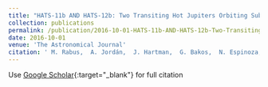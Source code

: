 ```yaml
---
title: "HATS-11b AND HATS-12b: Two Transiting Hot Jupiters Orbiting Subsolar Metallicity Stars Selected for the K2 Campaign 7"
collection: publications
permalink: /publication/2016-10-01-HATS-11b-AND-HATS-12b-Two-Transiting-Hot-Jupiters-Orbiting-Subsolar-Metallicity-Stars-Selected-for-the-K2-Campaign-7
date: 2016-10-01
venue: 'The Astronomical Journal'
citation: ' M. Rabus,  A. Jordán,  J. Hartman,  G. Bakos,  N. Espinoza,  R. Brahm,  K. Penev,  S. Ciceri,  G. Zhou,  D. Bayliss,  L. Mancini,  W. Bhatti,  M. de Val-Borro,  Z. Csbury,  B. Sato,  T. Tan,  T. Henning,  B. Schmidt,  J. Bento,  V. Suc,  R. Noyes,  J. Lázár,  I. Papp,  P. Sári, &quot;HATS-11b AND HATS-12b: Two Transiting Hot Jupiters Orbiting Subsolar Metallicity Stars Selected for the K2 Campaign 7.&quot; The Astronomical Journal, 2016.'
---
```

Use [Google Scholar](https://scholar.google.com/scholar?q=HATS+11b+AND+HATS+12b:+Two+Transiting+Hot+Jupiters+Orbiting+Subsolar+Metallicity+Stars+Selected+for+the+K2+Campaign+7){:target="_blank"} for full citation